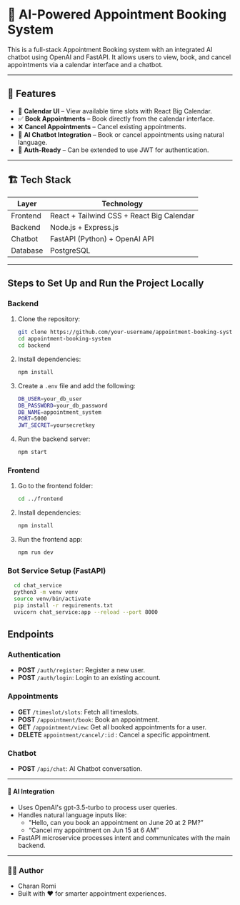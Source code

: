 # 🤖 AI-Powered Appointment Booking System

This is a full-stack Appointment Booking system with an integrated AI chatbot using OpenAI and FastAPI. It allows users to view, book, and cancel appointments via a calendar interface and a chatbot.

---

## 🧩 Features

- 📅 **Calendar UI** – View available time slots with React Big Calendar.
- ✅ **Book Appointments** – Book directly from the calendar interface.
- ❌ **Cancel Appointments** – Cancel existing appointments.
- 🤖 **AI Chatbot Integration** – Book or cancel appointments using natural language.
- 🔐 **Auth-Ready** – Can be extended to use JWT for authentication.

---

## 🏗️ Tech Stack

| Layer     | Technology                                |
|-----------|------------------------------------------ |
| Frontend  | React + Tailwind CSS + React Big Calendar |
| Backend   | Node.js + Express.js                      |
| Chatbot   | FastAPI (Python) + OpenAI API             |
| Database  | PostgreSQL                                |

---

## Steps to Set Up and Run the Project Locally

### Backend
1. Clone the repository:
    ```bash
    git clone https://github.com/your-username/appointment-booking-system.git
    cd appointment-booking-system
    cd backend
    ```

2. Install dependencies:
    ```bash
    npm install
    ```

3. Create a `.env` file and add the following:
    ```bash
    DB_USER=your_db_user
    DB_PASSWORD=your_db_password
    DB_NAME=appointment_system
    PORT=5000
    JWT_SECRET=yoursecretkey
    ```

4. Run the backend server:
    ```bash
    npm start
    ```

### Frontend
1. Go to the frontend folder:
    ```bash
    cd ../frontend
    ```

2. Install dependencies:
    ```bash
    npm install
    ```

3. Run the frontend app:
    ```bash
    npm run dev
    ```
### Bot Service Setup (FastAPI)
  ````bash
    cd chat_service
    python3 -m venv venv
    source venv/bin/activate
    pip install -r requirements.txt
    uvicorn chat_service:app --reload --port 8000
  ````

## Endpoints

### Authentication
- **POST** `/auth/register`: Register a new user.
- **POST** `/auth/login`: Login to an existing account.

### Appointments
- **GET** `/timeslot/slots`: Fetch all timeslots.
- **POST** `/appointment/book`: Book an appointment.
- **GET** `/appointment/view`: Get all booked appointments for a user.
- **DELETE** `appointment/cancel/:id` : Cancel a specific appointment.

### Chatbot
- **POST** `/api/chat`: AI Chatbot conversation.


---

#### 🧠 AI Integration
 - Uses OpenAI's gpt-3.5-turbo to process user queries.
 - Handles natural language inputs like:
   - "Hello, can you book an appointment on June 20 at 2 PM?”
   - “Cancel my appointment on Jun 15 at 6 AM”
 -  FastAPI microservice processes intent and communicates with the main backend.

---


### 🧑‍💻 Author
 - Charan Romi
 - Built with ❤️ for smarter appointment experiences.
